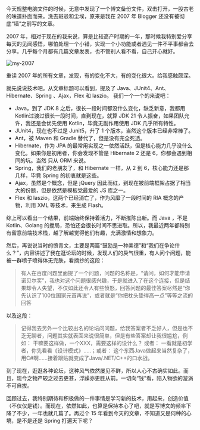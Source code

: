 今天规整电脑文件的时候，无意中发现了一个博文备份文件，双击打开，一股古老的味道扑面而来。洗去斑驳和尘埃，原来是我在 2007 年 Blogger 还没有被彻底“墙”之前写的文章。

2007 年，相对于现在的我来说，算是比较高产时期的一年，那时候我特别爱分享每天的见闻感悟，哪怕处理一个小错，实现一个小功能或者遇见一件不平事都会去分享。几乎每个月都有几篇文章发表，也不管别人看不看，自己开心就好。

![my-2007](/images/posts/my-2007/posts.png)

重读 2007 年的所有文章，发现，有的变化不大，有的变化很大。给我感触颇深。

就先说说技术吧。从文章标题可以看到，提及了 Java、JUnit4、Ant、Hibernate、Spring 、Ajax，Flex 和 laszio。 我们一个一个的来说吧：

* Java，到了 JDK 8 之后，很长一段时间都没什么变化，缺乏新意，我都用 Kotlin过渡过很长一段时间，直到现在，就算 JDK 21 令人振奋，如果团队允许，我还是会优先使用 Kotlin，毕竟无副作用使用 JDK 几乎所有特性。
* JUnit4，现在也不过是 Junit5，升了 1 个版本，当然这个版本已经非常棒了。
* Ant，被 Maven 和 Gradle 替代了，但是没有完全死透。
* Hibernate，作为 JPA 的最常用实现之一依然活跃，但是核心能力几乎没什么变化。如果你是初用者，你会发现不管是 Hibernate 2 还是 6，你都会遇到相同的坑。当然 只从 ORM 来说。
* Spring，我们的老朋友了，和 Hibernate 一样，从 2 到 6，核心能力还是那几样，毕竟 Spring 的初衷就是这些。
* Ajax，虽然是个概念，但是 jQuery 因此而红，到现在被前端框架占据了相当大的份额，但是依然是模板党最爱的 JS 库之一。
* Flex 和 laszio，这两个已经消亡了，作为风靡了一段时间的 RIA 概念的产物，利用 XML 等技术，来生成 Flash。

综上可以看出一个结果，前端始终保持着活力，不断推陈出新。而 Java ，不是 Kotlin、Golang 的搅局，恐怕还会很长时间不思进取。所以，我最近两年都特别有留意前端技术栈，越了解越觉得他们有趣，充满激情和想象力。

然后，再说说当时的愤青文，主要是两篇“鼓励是一种美德”和“我们在争论什么？”，内容讲述了我在逛论坛的时候，发现人们的戾气很重，有人问个问题，能被一群喷子喷得体无完肤，看摘抄的这段：

> 有人在百度问题里面提了一个问题，问题的名称是，“请问，如何才能申请诺贝尔奖”，我也对这个问题很感兴趣，于是就进入了在这个连接，但是结果却令人失望，不仅如此还令人有些愤怒，回答问题的最佳答案尽然是“你先认识了100位国家元首再说”，或者就是“你把枕头垫得高一点”等等之流的回答

以及这段：

> 记得我去另外一个比较出名的论坛问问题，给我答案者不乏好人，但是也不乏无聊者，问题其实就表面来说很简单，但是有些答案却让我很尴尬，例如： 干嘛要这样做，一个XXX，需要这样的设计么？ 或者： 一看就是初学者，你先看看《设计模式》.....；或者： 这个东西Java做起来当然复杂了，用C#啊……接着跟贴就变成了Java/.NET/C++的口水战。

到了现在，逛逛各种论坛，这种风气依然屡见不鲜，所以人心不古确实如此。而且，现今之物产较之过去更甚，浮躁亦更胜从前。一切向“钱”看，陷入物欲的漩涡不可自拔。

回顾过去，我特别期待和积极做的一件事情是学习新的技术，用起来，创造价值（不仅仅是钱）。而现在，依然如此，也算是保持本心了吧，就是写博文的频率下降了不少，一年也就几篇了。再过个 15 年看到今天的文章，不知道又是何种的心境，是不是还是 Spring 打遍天下呢？